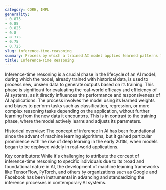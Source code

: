 ```yaml
---
category: CORE, IMPL
generality:
- 0.875
- 0.85
- 0.825
- 0.8
- 0.775
- 0.75
- 0.725
slug: inference-time-reasoning
summary: Process by which a trained AI model applies learned patterns to new data to make decisions or predictions during its operational phase.
title: Inference-Time Reasoning
---
```


Inference-time reasoning is a crucial phase in the lifecycle of an AI model, during which the model, already trained with historical data, is used to process new, unseen data to generate outputs based on its training. This phase is significant for evaluating the real-world efficacy and efficiency of AI systems, as it directly influences the performance and responsiveness of AI applications. The process involves the model using its learned weights and biases to perform tasks such as classification, regression, or more complex reasoning tasks depending on the application, without further learning from the new data it encounters. This is in contrast to the training phase, where the model actively learns and adjusts its parameters.

Historical overview: The concept of inference in AI has been foundational since the advent of machine learning algorithms, but it gained particular prominence with the rise of deep learning in the early 2010s, when models began to be deployed widely in real-world applications.

Key contributors: While it's challenging to attribute the concept of inference-time reasoning to specific individuals due to its broad and foundational nature in AI, the development of machine learning frameworks like TensorFlow, PyTorch, and others by organizations such as Google and Facebook has been instrumental in advancing and standardizing the inference processes in contemporary AI systems.